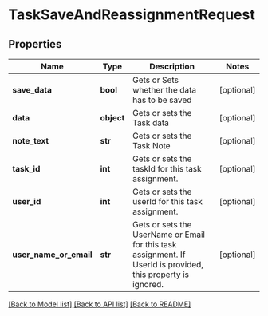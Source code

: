 # TaskSaveAndReassignmentRequest

## Properties
Name | Type | Description | Notes
------------ | ------------- | ------------- | -------------
**save_data** | **bool** | Gets or Sets whether the data has to be saved | [optional] 
**data** | **object** | Gets or sets the Task data | [optional] 
**note_text** | **str** | Gets or sets the Task Note | [optional] 
**task_id** | **int** | Gets or sets the taskId for this task assignment. | [optional] 
**user_id** | **int** | Gets or sets the userId for this task assignment. | [optional] 
**user_name_or_email** | **str** | Gets or sets the UserName or Email for this task assignment. If UserId is provided, this property is ignored. | [optional] 

[[Back to Model list]](../README.md#documentation-for-models) [[Back to API list]](../README.md#documentation-for-api-endpoints) [[Back to README]](../README.md)


